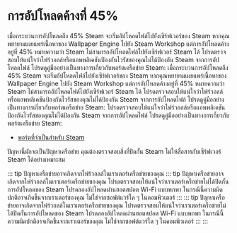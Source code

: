 # การอัปโหลดค้างที่ 45%

เมื่อกระบวนการอัปโหลดถึง 45% Steam จะเริ่มอัปโหลดไฟล์ไปยังเซิร์ฟเวอร์ของ Steam หากคุณพยายามเผยแพร่เนื้อหาของ Wallpaper Engine ไปยัง Steam Workshop แต่การอัปโหลดค้างอยู่ที่ 45% หมายความว่า Steam ไม่สามารถอัปโหลดไฟล์ไปยังเซิร์ฟเวอร์ Steam ได้ โปรดตรวจสอบให้แน่ใจว่าไฟร์วอลล์หรือแอพพลิเคชันป้องกันไวรัสของคุณไม่ได้ป้องกัน Steam จากการอัปโหลดไฟล์ โปรดดูคู่มืออย่างเป็นทางการเกี่ยวกับพอร์ตเครือข่าย Steam: เมื่อกระบวนการอัปโหลดถึง 45% Steam จะเริ่มอัปโหลดไฟล์ไปยังเซิร์ฟเวอร์ของ Steam หากคุณพยายามเผยแพร่เนื้อหาของ Wallpaper Engine ไปยัง Steam Workshop แต่การอัปโหลดค้างอยู่ที่ 45% หมายความว่า Steam ไม่สามารถอัปโหลดไฟล์ไปยังเซิร์ฟเวอร์ Steam ได้ โปรดตรวจสอบให้แน่ใจว่าไฟร์วอลล์หรือแอพพลิเคชันป้องกันไวรัสของคุณไม่ได้ป้องกัน Steam จากการอัปโหลดไฟล์ โปรดดูคู่มืออย่างเป็นทางการเกี่ยวกับพอร์ตเครือข่าย Steam: โปรดตรวจสอบให้แน่ใจว่าไฟร์วอลล์หรือแอพพลิเคชันป้องกันไวรัสของคุณไม่ได้ป้องกัน Steam จากการอัปโหลดไฟล์ โปรดดูคู่มืออย่างเป็นทางการเกี่ยวกับพอร์ตเครือข่าย Steam:

* [พอร์ตที่จำเป็นสำหรับ Steam](https://support.steampowered.com/kb_article.php?ref=8571-GLVN-8711)

ปัญหานี้มักจะเป็นปัญหาเครือข่าย คุณต้องตรวจสอบสิ่งที่ปิดกั้น Steam ไม่ให้สื่อสารกับเซิร์ฟเวอร์ Steam ได้อย่างเหมาะสม

::: tip ปัญหาเครือข่ายอาจเกิดจากไฟร์วอลล์ในเราเตอร์เครือข่ายของคุณ ::: tip ปัญหาเครือข่ายอาจเกิดจากไฟร์วอลล์ในเราเตอร์เครือข่ายของคุณ โปรดตรวจสอบให้แน่ใจว่าเราเตอร์เครือข่ายไม่ได้ปิดกั้นการอัปโหลดของ Steam โปรดลองอัปโหลดผ่านฮอตสปอต Wi-Fi แบบพกพา ในกรณีนี้ความผิดปกติอาจเกิดขึ้นจากเราเตอร์ของคุณ ไม่ใช่จากซอฟต์แวร์ใด ๆ ในคอมพิวเตอร์ ::: ::: tip ปัญหาเครือข่ายอาจเกิดจากไฟร์วอลล์ในเราเตอร์เครือข่ายของคุณ โปรดตรวจสอบให้แน่ใจว่าเราเตอร์เครือข่ายไม่ได้ปิดกั้นการอัปโหลดของ Steam โปรดลองอัปโหลดผ่านฮอตสปอต Wi-Fi แบบพกพา ในกรณีนี้ความผิดปกติอาจเกิดขึ้นจากเราเตอร์ของคุณ ไม่ใช่จากซอฟต์แวร์ใด ๆ ในคอมพิวเตอร์ ::: :::
